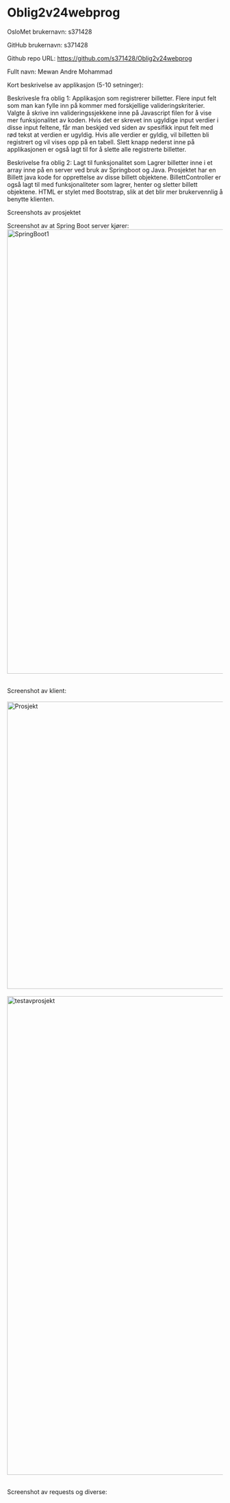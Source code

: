 # Oblig2v24webprog

OsloMet brukernavn: s371428

GitHub brukernavn: s371428

Github repo URL: https://github.com/s371428/Oblig2v24webprog

Fullt navn: Mewan Andre Mohammad

Kort beskrivelse av applikasjon (5-10 setninger):

Beskrivesle fra oblig 1: Applikasjon som registrerer billetter. Flere input felt som man kan fylle inn på kommer med forskjellige valideringskriterier. Valgte å skrive inn valideringssjekkene inne på Javascript filen for å vise mer funksjonalitet av koden. Hvis det er skrevet inn ugyldige input verdier i disse input feltene, får man beskjed ved siden av spesifikk input felt med rød tekst at verdien er ugyldig. Hvis alle verdier er gyldig, vil billetten bli registrert og vil vises opp på en tabell. Slett knapp nederst inne på applikasjonen er også lagt til for å slette alle registrerte billetter.

Beskrivelse fra oblig 2: Lagt til funksjonalitet som Lagrer billetter inne i et array inne på en server ved bruk av Springboot og Java. Prosjektet har en Billett java kode for opprettelse av disse billett objektene. BillettController er også lagt til med funksjonaliteter som lagrer, henter og sletter billett objektene. HTML er stylet med Bootstrap, slik at det blir mer brukervennlig å benytte klienten.

Screenshots av prosjektet

Screenshot av at Spring Boot server kjører:
<img width="1035" alt="SpringBoot1" src="https://github.com/s371428/Oblig2v24webprog/assets/143275500/2de54fe5-f7fc-477a-8ea2-2d532bcc47e6">
<br><br>

Screenshot av klient:
<br><br>
<img width="669" alt="Prosjekt" src="https://github.com/s371428/Oblig2v24webprog/assets/143275500/65f9a1bd-f160-4acd-abf3-be47f229cf6d">
<br><br>
<img width="1115" alt="testavprosjekt" src="https://github.com/s371428/Oblig2v24webprog/assets/143275500/7410319e-fcdd-402a-b7ff-99f7b9e62316">
<br><br>

Screenshot av requests og diverse:
<br><br>


